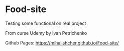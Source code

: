 # Food-site
Testing some functional on real project

From curse Udemy by Ivan Petrichenko

Github Pages: https://mihalishcher.github.io/Food-site/
